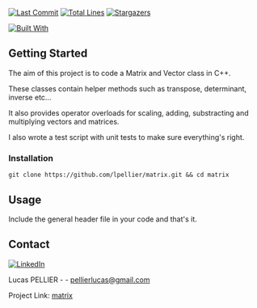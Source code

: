 [![Last Commit][last-commit]][project-url]
[![Total Lines][total-lines]][project-url]
[![Stargazers][stars-shield]][stars-url]

[![Built With][built-with-C++]][project-url]

## Getting Started
The aim of this project is to code a Matrix and Vector class in C++. 

These classes contain helper methods such as transpose, determinant, inverse etc... 

It also provides operator overloads for scaling, adding, substracting and multiplying vectors and matrices.

I also wrote a test script with unit tests to make sure everything's right.

### Installation
`git clone https://github.com/lpellier/matrix.git && cd matrix`

## Usage

Include the general header file in your code and that's it.

## Contact

[![LinkedIn][linkedin-shield]][linkedin-url]

Lucas PELLIER - - pellierlucas@gmail.com

Project Link: [matrix](https://github.com/lpellier/matrix)

[built-with-C++]: https://img.shields.io/badge/built%20with-C++-green

[project-url]: https://github.com/lpellier/matrix

[total-lines]: https://img.shields.io/tokei/lines/github/lpellier/matrix
[last-commit]: https://img.shields.io/github/last-commit/lpellier/matrix?style=flat

[stars-shield]: https://img.shields.io/github/stars/lpellier/matrix.svg?style=flat
[stars-url]: https://github.com/lpellier/matrix/stargazers
[linkedin-shield]: https://img.shields.io/badge/-LinkedIn-black.svg?flat&logo=linkedin&colorB=555
[linkedin-url]: https://linkedin.com/in/linkedin_username
[product-screenshot]: images/screenshot.png
[React.js]: https://img.shields.io/badge/React-20232A?style=for-the-badge&logo=react&logoColor=61DAFB
[React-url]: https://reactjs.org/ 